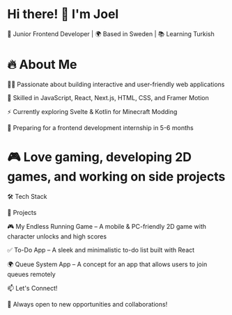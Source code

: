 # Hi there! 👋 I'm Joel

 🚀 Junior Frontend Developer | 🌍 Based in Sweden | 📚 Learning Turkish

# 🔥 About Me

👨‍💻 Passionate about building interactive and user-friendly web applications

🎨 Skilled in JavaScript, React, Next.js, HTML, CSS, and Framer Motion

⚡ Currently exploring Svelte & Kotlin for Minecraft Modding

📅 Preparing for a frontend development internship in 5-6 months

# 🎮 Love gaming, developing 2D games, and working on side projects

🛠️ Tech Stack







📌 Projects

🎮 My Endless Running Game – A mobile & PC-friendly 2D game with character unlocks and high scores

✅ To-Do App – A sleek and minimalistic to-do list built with React

🌍 Queue System App – A concept for an app that allows users to join queues remotely

📫 Let's Connect!



🚀 Always open to new opportunities and collaborations!

